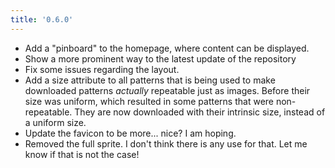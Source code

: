 ```yaml
---
title: '0.6.0'
---
```


+ Add a "pinboard" to the homepage, where content can be displayed.
+ Show a more prominent way to the latest update of the repository
+ Fix some issues regarding the layout.
+ Add a size attribute to all patterns that is being used to make downloaded patterns _actually_ repeatable just as images. Before their size was uniform, which resulted in some patterns that were non-repeatable. They are now downloaded with their intrinsic size, instead of a uniform size.
+ Update the favicon to be more... nice? I am hoping.
+ Removed the full sprite. I don't think there is any use for that. Let me know if that is not the case!